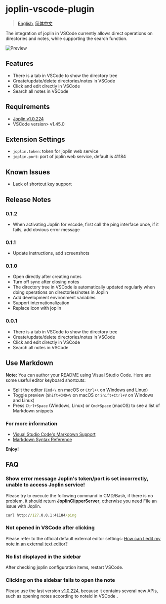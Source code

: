 # joplin-vscode-plugin

> [English](https://github.com/rxliuli/joplin-vscode-plugin/blob/master/README.md), [简体中文](https://github.com/rxliuli/joplin-vscode-plugin/blob/master/README.ZH_CN.md)

The integration of joplin in VSCode currently allows direct operations on directories and notes, while supporting the search function.

![Preview](https://cdn.jsdelivr.net/gh/rxliuli/img-bed/20200623085740.png)

## Features

- There is a tab in VSCode to show the directory tree
- Create/update/delete directories/notes in VSCode
- Click and edit directly in VSCode
- Search all notes in VSCode

## Requirements

- [Joplin v1.0.224](https://github.com/laurent22/joplin/releases/tag/v1.0.224)
- VSCode version> v1.45.0

## Extension Settings

- `joplin.token`: token for joplin web service
- `joplin.port`: port of joplin web service, default is 41184

## Known Issues

- Lack of shortcut key support

## Release Notes

### 0.1.2

- When activating Joplin for vscode, first call the ping interface once, if it fails, add obvious error message

### 0.1.1

- Update instructions, add screenshots

### 0.1.0

- Open directly after creating notes
- Turn off sync after closing notes
- The directory tree in VSCode is automatically updated regularly when doing operations on directories/notes in Joplin
- Add development environment variables
- Support internationalization
- Replace icon with joplin

### 0.0.1

- There is a tab in VSCode to show the directory tree
- Create/update/delete directories/notes in VSCode
- Click and edit directly in VSCode
- Search all notes in VSCode

## Use Markdown

**Note:** You can author your README using Visual Studio Code. Here are some useful editor keyboard shortcuts:

- Split the editor (`Cmd+\` on macOS or `Ctrl+\` on Windows and Linux)
- Toggle preview (`Shift+CMD+V` on macOS or `Shift+Ctrl+V` on Windows and Linux)
- Press `Ctrl+Space` (Windows, Linux) or `Cmd+Space` (macOS) to see a list of Markdown snippets

### For more information

- [Visual Studio Code's Markdown Support](http://code.visualstudio.com/docs/languages/markdown)
- [Markdown Syntax Reference](https://help.github.com/articles/markdown-basics/)

**Enjoy!**

## FAQ

### Show error message **Joplin's token/port is set incorrectly, unable to access Joplin service!**

Please try to execute the following command in CMD/Bash, if there is no problem, it should return **JoplinClipperServer**, otherwise you need File an issue with Joplin.

```cmd
curl http://127.0.0.1:41184/ping
```

### Not opened in VSCode after clicking

Please refer to the official default external editor settings: [How can I edit my note in an external text editor?](https://joplinapp.org/faq/#how-can-i-edit-my-note-in-an-external-text-editor)

### No list displayed in the sidebar

After checking joplin configuration items, restart VSCode.

### Clicking on the sidebar fails to open the note

Please use the last version [v1.0.224](https://github.com/laurent22/joplin/releases/tag/v1.0.224), because it contains several new APIs, such as opening notes according to noteId in VSCode .
